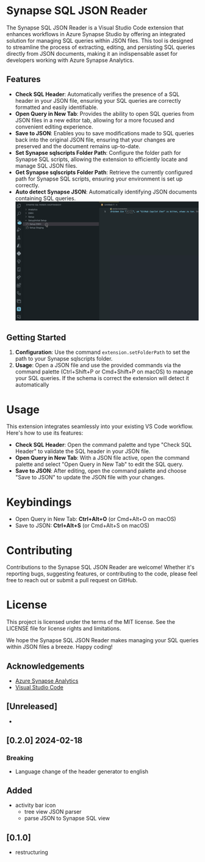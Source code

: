# Synapse SQL JSON Reader

The Synapse SQL JSON Reader is a Visual Studio Code extension that enhances workflows in Azure Synapse Studio by offering an integrated solution for managing SQL queries within JSON files. This tool is designed to streamline the process of extracting, editing, and persisting SQL queries directly from JSON documents, making it an indispensable asset for developers working with Azure Synapse Analytics.

## Features

- **Check SQL Header**: Automatically verifies the presence of a SQL header in your JSON file, ensuring your SQL queries are correctly formatted and easily identifiable.
- **Open Query in New Tab**: Provides the ability to open SQL queries from JSON files in a new editor tab, allowing for a more focused and convenient editing experience.
- **Save to JSON**: Enables you to save modifications made to SQL queries back into the original JSON file, ensuring that your changes are preserved and the document remains up-to-date.
- **Set Synapse sqlscripts Folder Path**: Configure the folder path for Synapse SQL scripts, allowing the extension to efficiently locate and manage SQL JSON files.
- **Get Synapse sqlscripts Folder Path**: Retrieve the currently configured path for Synapse SQL scripts, ensuring your environment is set up correctly.
- **Auto detect Synapse JSON**: Automatically identifying JSON documents containing SQL queries.
![auto detect JSON](./src/assets/autoDetectDemo.gif)

## Getting Started

1. **Configuration**: Use the command `extension.setFolderPath` to set the path to your Synapse sqlscripts folder.
2. **Usage**: Open a JSON file and use the provided commands via the command palette (Ctrl+Shift+P or Cmd+Shift+P on macOS) to manage your SQL queries. If the schema is correct the extension will detect it automatically 


# Usage
This extension integrates seamlessly into your existing VS Code workflow. Here's how to use its features:

- **Check SQL Header**: Open the command palette and type "Check SQL Header" to validate the SQL header in your JSON file.
- **Open Query in New Tab**: With a JSON file active, open the command palette and select "Open Query in New Tab" to edit the SQL query.
- **Save to JSON**: After editing, open the command palette and choose "Save to JSON" to update the JSON file with your changes.

# Keybindings

- Open Query in New Tab: **Ctrl+Alt+O** (or Cmd+Alt+O on macOS)
- Save to JSON: **Ctrl+Alt+S** (or Cmd+Alt+S on macOS)

# Contributing
Contributions to the Synapse SQL JSON Reader are welcome! Whether it's reporting bugs, suggesting features, or contributing to the code, please feel free to reach out or submit a pull request on GitHub.

# License
This project is licensed under the terms of the MIT license. See the LICENSE file for license rights and limitations.

We hope the Synapse SQL JSON Reader makes managing your SQL queries within JSON files a breeze. Happy coding!

## Acknowledgements

- [Azure Synapse Analytics](https://azure.microsoft.com/en-us/services/synapse-analytics/)
- [Visual Studio Code](https://code.visualstudio.com/)

## [Unreleased]

- 

## [0.2.0] 2024-02-18 
### Breaking
 
 - Language change of the header generator to english 

 ## Added

 - activity bar icon 
    - tree view JSON parser 
    - parse JSON to Synapse SQL view

## [0.1.0]

- restructuring